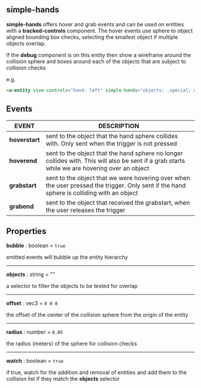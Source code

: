 ## simple-hands

**simple-hands** offers hover and grab events and can be used on entities with a **tracked-controls** component.  The hover events use sphere to object aligned bounding box checks, selecting the smallest object if multiple objects overlap.

If the **debug** component is on this entity then show a wireframe around the collision sphere and boxes around each of the objects that are subject to collision checks

e.g.
```html
<a-entity vive-controls="hand: left" simple-hands="objects: .special; offset: 1 1 0; radius: 0.01"></a-entity>
```

## Events
| EVENT | DESCRIPTION |
| - | - |
| **hoverstart** | sent to the object that the hand sphere collides with. Only sent when the trigger is not pressed |
| **hoverend** | sent to the object that the hand sphere no longer collides with. This will also be sent if a grab starts while we are hovering over an object |
| **grabstart** | sent to the object that we were hovering over when the user pressed the trigger. Only sent if the hand sphere is colliding with an object |
| **grabend** | sent to the object that received the grabstart, when the user releases the trigger |

## Properties

**bubble** : boolean = `true`

emitted events will bubble up the entity hierarchy

---
**objects** : string = ""

a selector to filter the objects to be tested for overlap

---
**offset** : vec3 = `0 0 0`

the offset of the center of the collision sphere from the origin of the entity

---
**radius** : number = `0.05`

the radius (meters) of the sphere for collision checks

---
**watch** : boolean = `true`

if true, watch for the addition and removal of entities and add them to the collision list if they match the **objects** selector

